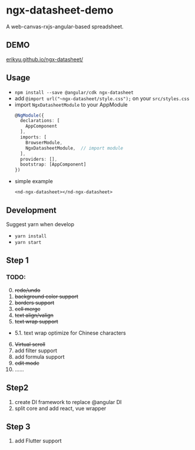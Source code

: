# ngx-datasheet-demo
A web-canvas-rxjs-angular-based spreadsheet.

## DEMO
[erikyu.github.io/ngx-datasheet/](https://erikyu.github.io/ngx-datasheet/)

## Usage
- `npm install --save @angular/cdk ngx-datasheet`
- add `@import url("~ngx-datasheet/style.css");` on your `src/styles.css`
- import `NgxDatasheetModule` to your AppModule
  ```ts
  @NgModule({
    declarations: [
      AppComponent
    ],
    imports: [
      BrowserModule,
      NgxDatasheetModule,  // import module
    ],
    providers: [],
    bootstrap: [AppComponent]
  })
  ```
- simple example
  ```angular2html
  <nd-ngx-datasheet></nd-ngx-datasheet>
  ```
  
## Development
Suggest yarn when develop
- `yarn install`
- `yarn start`

## Step 1
### TODO:
0. <del>redo/undo</del>
1. <del>background color support</del>
2. <del>borders support</del>
3. <del>cell merge</del>
4. <del>text align/valign</del>
5. <del>text wrap support</del>
  - 5.1. text wrap optimize for Chinese characters
6. <del>Virtual scroll</del>
7. add filter support
8. add formula support
9. <del>edit mode</del>
11. ......

## Step2
1. create DI framework to replace @angular DI
2. split core and add react, vue wrapper

## Step 3
1. add Flutter support
